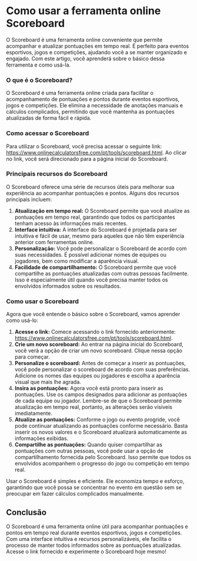 Como usar a ferramenta online Scoreboard
========================================

O Scoreboard é uma ferramenta online conveniente que permite acompanhar e atualizar pontuações em tempo real. É perfeito para eventos esportivos, jogos e competições, ajudando você a se manter organizado e engajado. Com este artigo, você aprenderá sobre o básico dessa ferramenta e como usá-la.

### O que é o Scoreboard?

O Scoreboard é uma ferramenta online criada para facilitar o acompanhamento de pontuações e pontos durante eventos esportivos, jogos e competições. Ele elimina a necessidade de anotações manuais e cálculos complicados, permitindo que você mantenha as pontuações atualizadas de forma fácil e rápida.

### Como acessar o Scoreboard

Para utilizar o Scoreboard, você precisa acessar o seguinte link: <https://www.onlinecalculatorsfree.com/pt/tools/scoreboard.html>. Ao clicar no link, você será direcionado para a página inicial do Scoreboard.

### Principais recursos do Scoreboard

O Scoreboard oferece uma série de recursos úteis para melhorar sua experiência ao acompanhar pontuações e pontos. Alguns dos recursos principais incluem:

1. **Atualização em tempo real:** O Scoreboard permite que você atualize as pontuações em tempo real, garantindo que todos os participantes tenham acesso às informações mais recentes.
2. **Interface intuitiva:** A interface do Scoreboard é projetada para ser intuitiva e fácil de usar, mesmo para aqueles que não têm experiência anterior com ferramentas online.
3. **Personalização:** Você pode personalizar o Scoreboard de acordo com suas necessidades. É possível adicionar nomes de equipes ou jogadores, bem como modificar a aparência visual.
4. **Facilidade de compartilhamento:** O Scoreboard permite que você compartilhe as pontuações atualizadas com outras pessoas facilmente. Isso é especialmente útil quando você precisa manter todos os envolvidos informados sobre os resultados.

### Como usar o Scoreboard

Agora que você entende o básico sobre o Scoreboard, vamos aprender como usá-lo:

1. **Acesse o link:** Comece acessando o link fornecido anteriormente: <https://www.onlinecalculatorsfree.com/pt/tools/scoreboard.html>.
2. **Crie um novo scoreboard:** Ao entrar na página inicial do Scoreboard, você verá a opção de criar um novo scoreboard. Clique nessa opção para começar.
3. **Personalize o scoreboard:** Antes de começar a inserir as pontuações, você pode personalizar o scoreboard de acordo com suas preferências. Adicione os nomes das equipes ou jogadores e escolha a aparência visual que mais lhe agrada.
4. **Insira as pontuações:** Agora você está pronto para inserir as pontuações. Use os campos designados para adicionar as pontuações de cada equipe ou jogador. Lembre-se de que o Scoreboard permite atualização em tempo real, portanto, as alterações serão visíveis imediatamente.
5. **Atualize as pontuações:** Conforme o jogo ou evento progride, você pode continuar atualizando as pontuações conforme necessário. Basta inserir os novos valores e o Scoreboard atualizará automaticamente as informações exibidas.
6. **Compartilhe as pontuações:** Quando quiser compartilhar as pontuações com outras pessoas, você pode usar a opção de compartilhamento fornecida pelo Scoreboard. Isso permite que todos os envolvidos acompanhem o progresso do jogo ou competição em tempo real.

Usar o Scoreboard é simples e eficiente. Ele economiza tempo e esforço, garantindo que você possa se concentrar no evento em questão sem se preocupar em fazer cálculos complicados manualmente.

Conclusão
---------

O Scoreboard é uma ferramenta online útil para acompanhar pontuações e pontos em tempo real durante eventos esportivos, jogos e competições. Com uma interface intuitiva e recursos personalizáveis, ele facilita o processo de manter todos informados sobre as pontuações atualizadas. Acesse o link fornecido e experimente o Scoreboard hoje mesmo!
